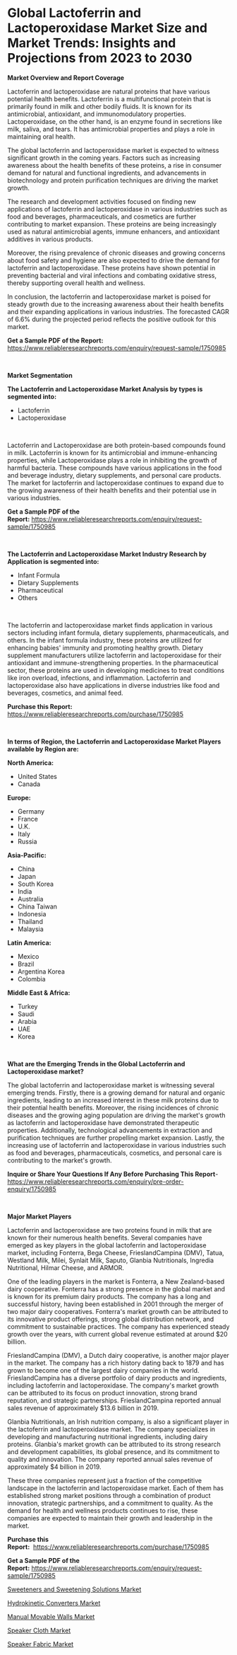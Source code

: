 <p><h1>Global Lactoferrin and Lactoperoxidase Market Size and Market Trends: Insights and Projections from 2023 to 2030</h1></p><p><strong>Market Overview and Report Coverage</strong></p>
<p><p>Lactoferrin and lactoperoxidase are natural proteins that have various potential health benefits. Lactoferrin is a multifunctional protein that is primarily found in milk and other bodily fluids. It is known for its antimicrobial, antioxidant, and immunomodulatory properties. Lactoperoxidase, on the other hand, is an enzyme found in secretions like milk, saliva, and tears. It has antimicrobial properties and plays a role in maintaining oral health.</p><p>The global lactoferrin and lactoperoxidase market is expected to witness significant growth in the coming years. Factors such as increasing awareness about the health benefits of these proteins, a rise in consumer demand for natural and functional ingredients, and advancements in biotechnology and protein purification techniques are driving the market growth.</p><p>The research and development activities focused on finding new applications of lactoferrin and lactoperoxidase in various industries such as food and beverages, pharmaceuticals, and cosmetics are further contributing to market expansion. These proteins are being increasingly used as natural antimicrobial agents, immune enhancers, and antioxidant additives in various products.</p><p>Moreover, the rising prevalence of chronic diseases and growing concerns about food safety and hygiene are also expected to drive the demand for lactoferrin and lactoperoxidase. These proteins have shown potential in preventing bacterial and viral infections and combating oxidative stress, thereby supporting overall health and wellness.</p><p>In conclusion, the lactoferrin and lactoperoxidase market is poised for steady growth due to the increasing awareness about their health benefits and their expanding applications in various industries. The forecasted CAGR of 6.6% during the projected period reflects the positive outlook for this market.</p></p>
<p><strong>Get a Sample PDF of the Report:</strong> <a href="https://www.reliableresearchreports.com/enquiry/request-sample/1750985">https://www.reliableresearchreports.com/enquiry/request-sample/1750985</a></p>
<p>&nbsp;</p>
<p><strong>Market Segmentation</strong></p>
<p><strong>The Lactoferrin and Lactoperoxidase Market Analysis by types is segmented into:</strong></p>
<p><ul><li>Lactoferrin</li><li>Lactoperoxidase</li></ul></p>
<p>&nbsp;</p>
<p><p>Lactoferrin and Lactoperoxidase are both protein-based compounds found in milk. Lactoferrin is known for its antimicrobial and immune-enhancing properties, while Lactoperoxidase plays a role in inhibiting the growth of harmful bacteria. These compounds have various applications in the food and beverage industry, dietary supplements, and personal care products. The market for lactoferrin and lactoperoxidase continues to expand due to the growing awareness of their health benefits and their potential use in various industries.</p></p>
<p><strong>Get a Sample PDF of the Report:</strong>&nbsp;<a href="https://www.reliableresearchreports.com/enquiry/request-sample/1750985">https://www.reliableresearchreports.com/enquiry/request-sample/1750985</a></p>
<p>&nbsp;</p>
<p><strong>The Lactoferrin and Lactoperoxidase Market Industry Research by Application is segmented into:</strong></p>
<p><ul><li>Infant Formula</li><li>Dietary Supplements</li><li>Pharmaceutical</li><li>Others</li></ul></p>
<p>&nbsp;</p>
<p><p>The lactoferrin and lactoperoxidase market finds application in various sectors including infant formula, dietary supplements, pharmaceuticals, and others. In the infant formula industry, these proteins are utilized for enhancing babies' immunity and promoting healthy growth. Dietary supplement manufacturers utilize lactoferrin and lactoperoxidase for their antioxidant and immune-strengthening properties. In the pharmaceutical sector, these proteins are used in developing medicines to treat conditions like iron overload, infections, and inflammation. Lactoferrin and lactoperoxidase also have applications in diverse industries like food and beverages, cosmetics, and animal feed.</p></p>
<p><strong>Purchase this Report:</strong>&nbsp; <a href="https://www.reliableresearchreports.com/purchase/1750985">https://www.reliableresearchreports.com/purchase/1750985</a></p>
<p>&nbsp;</p>
<p><strong>In terms of Region, the Lactoferrin and Lactoperoxidase Market Players available by Region are:</strong></p>
<p>
    <p> <strong> North America: </strong>
        <ul>
            <li>United States</li>
            <li>Canada</li>
        </ul>
        </p> 
    <p> <strong> Europe: </strong>
        <ul>
            <li>Germany</li>
            <li>France</li>
            <li>U.K.</li>
            <li>Italy</li>
            <li>Russia</li>
        </ul>
        </p> 
    <p> <strong> Asia-Pacific: </strong>
        <ul>
            <li>China</li>
            <li>Japan</li>
            <li>South Korea</li>
            <li>India</li>
            <li>Australia</li>
            <li>China Taiwan</li>
            <li>Indonesia</li>
            <li>Thailand</li>
            <li>Malaysia</li>
        </ul>
        </p> 
    <p> <strong> Latin America: </strong>
        <ul>
            <li>Mexico</li>
            <li>Brazil</li>
            <li>Argentina Korea</li>
            <li>Colombia</li>
        </ul>
        </p> 
    <p> <strong> Middle East & Africa: </strong>
        <ul>
            <li>Turkey</li>
            <li>Saudi</li>
            <li>Arabia</li>
            <li>UAE</li>
            <li>Korea</li>
        </ul>
    </p>
    </p>
<p>&nbsp;</p>
<p><strong>What are the Emerging Trends in the Global Lactoferrin and Lactoperoxidase market?</strong></p>
<p><p>The global lactoferrin and lactoperoxidase market is witnessing several emerging trends. Firstly, there is a growing demand for natural and organic ingredients, leading to an increased interest in these milk proteins due to their potential health benefits. Moreover, the rising incidences of chronic diseases and the growing aging population are driving the market's growth as lactoferrin and lactoperoxidase have demonstrated therapeutic properties. Additionally, technological advancements in extraction and purification techniques are further propelling market expansion. Lastly, the increasing use of lactoferrin and lactoperoxidase in various industries such as food and beverages, pharmaceuticals, cosmetics, and personal care is contributing to the market's growth.</p></p>
<p><strong>Inquire or Share Your Questions If Any Before Purchasing This Report</strong>- <a href="https://www.reliableresearchreports.com/enquiry/pre-order-enquiry/1750985">https://www.reliableresearchreports.com/enquiry/pre-order-enquiry/1750985</a></p>
<p>&nbsp;</p>
<p><strong>Major Market Players</strong></p>
<p><p>Lactoferrin and lactoperoxidase are two proteins found in milk that are known for their numerous health benefits. Several companies have emerged as key players in the global lactoferrin and lactoperoxidase market, including Fonterra, Bega Cheese, FrieslandCampina (DMV), Tatua, Westland Milk, Milei, Synlait Milk, Saputo, Glanbia Nutritionals, Ingredia Nutritional, Hilmar Cheese, and ARMOR.</p><p>One of the leading players in the market is Fonterra, a New Zealand-based dairy cooperative. Fonterra has a strong presence in the global market and is known for its premium dairy products. The company has a long and successful history, having been established in 2001 through the merger of two major dairy cooperatives. Fonterra's market growth can be attributed to its innovative product offerings, strong global distribution network, and commitment to sustainable practices. The company has experienced steady growth over the years, with current global revenue estimated at around $20 billion.</p><p>FrieslandCampina (DMV), a Dutch dairy cooperative, is another major player in the market. The company has a rich history dating back to 1879 and has grown to become one of the largest dairy companies in the world. FrieslandCampina has a diverse portfolio of dairy products and ingredients, including lactoferrin and lactoperoxidase. The company's market growth can be attributed to its focus on product innovation, strong brand reputation, and strategic partnerships. FrieslandCampina reported annual sales revenue of approximately $13.6 billion in 2019.</p><p>Glanbia Nutritionals, an Irish nutrition company, is also a significant player in the lactoferrin and lactoperoxidase market. The company specializes in developing and manufacturing nutritional ingredients, including dairy proteins. Glanbia's market growth can be attributed to its strong research and development capabilities, its global presence, and its commitment to quality and innovation. The company reported annual sales revenue of approximately $4 billion in 2019.</p><p>These three companies represent just a fraction of the competitive landscape in the lactoferrin and lactoperoxidase market. Each of them has established strong market positions through a combination of product innovation, strategic partnerships, and a commitment to quality. As the demand for health and wellness products continues to rise, these companies are expected to maintain their growth and leadership in the market.</p></p>
<p><strong>Purchase this Report:</strong>&nbsp;&nbsp;<a href="https://www.reliableresearchreports.com/purchase/1750985">https://www.reliableresearchreports.com/purchase/1750985</a></p>
<p></p>
<p><strong>Get a Sample PDF of the Report:</strong>&nbsp;<a href="https://www.reliableresearchreports.com/enquiry/request-sample/1750985">https://www.reliableresearchreports.com/enquiry/request-sample/1750985</a></p>
<p><p><a href="https://medium.com/@blockchainbaron55/sweeteners-and-sweetening-solutions-market-furnishes-information-on-market-share-market-trends-dc2613b40908">Sweeteners and Sweetening Solutions Market</a></p><p><a href="https://medium.com/@deirdreclark76/hydrokinetic-converters-market-insight-market-trends-growth-forecasted-from-2023-to-2030-8cf932a7831c">Hydrokinetic Converters Market</a></p><p><a href="https://medium.com/@charvi.reportprime/manual-movable-walls-market-size-and-market-trends-complete-industry-overview-2023-to-2030-85800cba28aa">Manual Movable Walls Market</a></p><p><a href="https://github.com/grishafomin4852/Market-Research-Report-List-1/blob/main/speaker-cloth-market.md">Speaker Cloth Market</a></p><p><a href="https://github.com/abbypearson7765/Market-Research-Report-List-1/blob/main/speaker-fabric-market.md">Speaker Fabric Market</a></p></p>